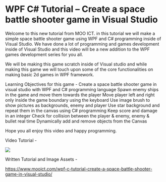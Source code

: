 # WPF C# Tutorial – Create a space battle shooter game in Visual Studio

Welcome to this new tutorial from MOO ICT. in this tutorial we will make a simple space battle shooter game using WPF and C# programming inside of Visual Studio. We have done a lot of programming and games development inside of Visual Studio and this video will be a new addition to the WPF games development series for you all. 

We will be making this game scratch inside of Visual studio and while making this game we will touch upon some of the core functionalities on making basic 2d games in WPF framework. 

Learning Objectives for this game - 
Create a space battle shooter game in visual studio with WPF and C# programming language
Spawn enemy ships in the game and move them towards the player
Move player left and right only inside the game boundary using the keyboard
Use image brush to show pictures as backgrounds, enemy and player
Use star background and repeat them in the canvas using C# programming
Keep score and damage in an integer
Check for collision between the player & enemy, enemy & bullet real time
Dynamically add and remove objects from the Canvas

Hope you all enjoy this video and happy programming.

Video Tutorial - 

[![](http://img.youtube.com/vi/GGob3dGP5hw/0.jpg)](http://www.youtube.com/watch?v=GGob3dGP5hw "MOO ICT wpf space shooter")


Written Tutorial and Image Assets - 

https://www.mooict.com/wpf-c-tutorial-create-a-space-battle-shooter-game-in-visual-studio/
